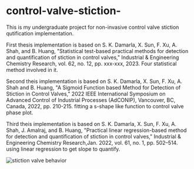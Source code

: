 # control-valve-stiction-
This is my undergraduate project for non-invasive control valve stiction qutification implementation.

First thesis implementation is based on S. K. Damarla, X. Sun, F. Xu, A. Shah, and B. Huang, "Statistical test-based practical methods for detection and quantification of stiction in control valves," Industrial & Engineering Chemistry Research, vol. 62, no. 12, pp. xxx-xxx, 2023. 
Four statistical method involved in it.

Second theis implementation is based on S. K. Damarla, X. Sun, F. Xu, A. Shah and B. Huang, "A Sigmoid Function based Method for Detection of Stiction in Control Valves," 2022 IEEE International Symposium on Advanced Control of Industrial Processes (AdCONIP), Vancouver, BC, Canada, 2022, pp. 210-215.
fitting a s-shape like function to control valve phase plot.

Third theis implementation is based on S. K. Damarla, X. Sun, F. Xu, A. Shah, J. Amalraj, and B. Huang, "Practical linear regression-based method for detection and quantification of stiction in control valves," Industrial & Engineering Chemistry Research,Jan. 2022, vol. 61, no. 1, pp. 502–514.
using linear regression to get slope to quantify.


![stiction valve behavior](images/3-Figure2-1.png)